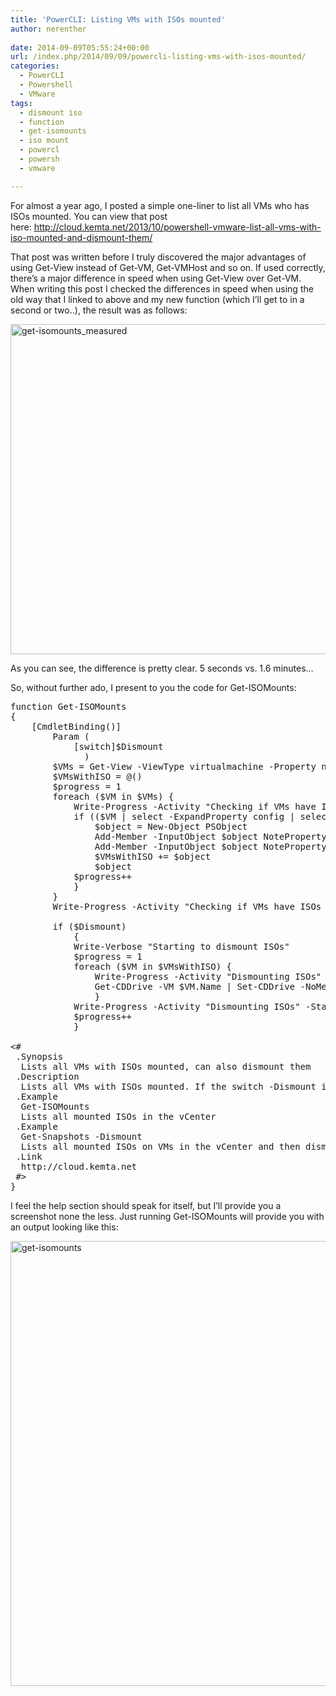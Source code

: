 ```yaml
---
title: 'PowerCLI: Listing VMs with ISOs mounted'
author: nerenther
 
date: 2014-09-09T05:55:24+00:00
url: /index.php/2014/09/09/powercli-listing-vms-with-isos-mounted/
categories:
  - PowerCLI
  - Powershell
  - VMware
tags:
  - dismount iso
  - function
  - get-isomounts
  - iso mount
  - powercl
  - powersh
  - vmware

---
```

For almost a year ago, I posted a simple one-liner to list all VMs who has ISOs mounted. You can view that post here: <a href="http://cloud.kemta.net/2013/10/powershell-vmware-list-all-vms-with-iso-mounted-and-dismount-them/" target="_blank" rel="noopener">http://cloud.kemta.net/2013/10/powershell-vmware-list-all-vms-with-iso-mounted-and-dismount-them/</a>

That post was written before I truly discovered the major advantages of using Get-View instead of Get-VM, Get-VMHost and so on. If used correctly, there&#8217;s a major difference in speed when using Get-View over Get-VM.  
When writing this post I checked the differences in speed when using the old way that I linked to above and my new function (which I&#8217;ll get to in a second or two..), the result was as follows:

[<img decoding="async" loading="lazy" class="aligncenter size-full wp-image-634" alt="get-isomounts_measured" src="http://4.234.145.218/wp-content/uploads/2014/09/get-isomounts_measured.png" width="972" height="528" srcset="http://4.234.145.218/wp-content/uploads/2014/09/get-isomounts_measured.png 972w, http://4.234.145.218/wp-content/uploads/2014/09/get-isomounts_measured-300x163.png 300w, http://4.234.145.218/wp-content/uploads/2014/09/get-isomounts_measured-768x417.png 768w" sizes="(max-width: 972px) 100vw, 972px" />][1]

As you can see, the difference is pretty clear. 5 seconds vs. 1.6 minutes&#8230;

So, without further ado, I present to you the code for Get-ISOMounts:

<pre lang="PowerShell">function Get-ISOMounts
{
    [CmdletBinding()]
        Param (
            [switch]$Dismount
              )
        $VMs = Get-View -ViewType virtualmachine -Property name,Config.Hardware.Device
        $VMsWithISO = @()
        $progress = 1
        foreach ($VM in $VMs) {
            Write-Progress -Activity "Checking if VMs have ISOs mounted" -Status "Working on $($VM.name)" -PercentComplete ($progress/$VMs.count*100) -Id 1 -ErrorAction SilentlyContinue
            if (($VM | select -ExpandProperty config | select -ExpandProperty hardware | select -ExpandProperty device | select -ExpandProperty deviceinfo | where {$_.Summary -like "ISO*"}) -ne $NULL) {
                $object = New-Object PSObject
                Add-Member -InputObject $object NoteProperty VM $VM.Name
                Add-Member -InputObject $object NoteProperty "ISO mounted" (($VM | select -ExpandProperty config | select -ExpandProperty hardware | select -ExpandProperty device | select -ExpandProperty deviceinfo | where {$_.Summary -like "ISO*"}).Summary).Substring(4)
                $VMsWithISO += $object
                $object
            $progress++
            }
        }
        Write-Progress -Activity "Checking if VMs have ISOs mounted" -Status "All done" -Completed -Id 1 -ErrorAction SilentlyContinue

        if ($Dismount)
            {
            Write-Verbose "Starting to dismount ISOs"
            $progress = 1
            foreach ($VM in $VMsWithISO) {
                Write-Progress -Activity "Dismounting ISOs" -Status "Working on $($VM.name)" -PercentComplete ($progress/$VMsWithISO.count*100) -Id 1 -ErrorAction SilentlyContinue
                Get-CDDrive -VM $VM.Name | Set-CDDrive -NoMedia -Confirm:$False
                }
            Write-Progress -Activity "Dismounting ISOs" -Status "All done" -Completed -Id 1 -ErrorAction SilentlyContinue
            $progress++
            }

&lt;#
 .Synopsis
  Lists all VMs with ISOs mounted, can also dismount them
 .Description
  Lists all VMs with ISOs mounted. If the switch -Dismount is present all mounted ISOs will be dismounted
 .Example
  Get-ISOMounts
  Lists all mounted ISOs in the vCenter
 .Example
  Get-Snapshots -Dismount
  Lists all mounted ISOs on VMs in the vCenter and then dismounts them
 .Link
  http://cloud.kemta.net
 #>
}
</pre>

I feel the help section should speak for itself, but I&#8217;ll provide you a screenshot none the less. Just running Get-ISOMounts will provide you with an output looking like this:

[<img decoding="async" loading="lazy" class="aligncenter size-full wp-image-635" alt="get-isomounts" src="http://4.234.145.218/wp-content/uploads/2014/09/get-isomounts.png" width="1224" height="712" srcset="http://4.234.145.218/wp-content/uploads/2014/09/get-isomounts.png 1224w, http://4.234.145.218/wp-content/uploads/2014/09/get-isomounts-300x175.png 300w, http://4.234.145.218/wp-content/uploads/2014/09/get-isomounts-1024x596.png 1024w, http://4.234.145.218/wp-content/uploads/2014/09/get-isomounts-768x447.png 768w" sizes="(max-width: 1224px) 100vw, 1224px" />][2]

 [1]: http://4.234.145.218/wp-content/uploads/2014/09/get-isomounts_measured.png
 [2]: http://4.234.145.218/wp-content/uploads/2014/09/get-isomounts.png